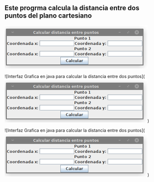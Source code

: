 ## Este progrma calcula la distancia entre dos puntos del plano cartesiano

![Interfaz Grafica en java para calcular la distancia entre dos puntos](https://github.com/Diego-debian/JavaAplication/blob/main/programas/DistanciaEntreDosPuntos/img/Captura%20de%20pantalla_2021-07-29_21-42-08.png?raw=true)



![Interfaz Grafica en java para calcular la distancia entre dos puntos](![Interfaz Grafica en java para calcular la distancia entre dos puntos](https://github.com/Diego-debian/JavaAplication/blob/main/programas/DistanciaEntreDosPuntos/img/Captura%20de%20pantalla_2021-07-29_21-42-08.png?raw=true))


![Interfaz Grafica en java para calcular la distancia entre dos puntos](![Interfaz Grafica en java para calcular la distancia entre dos puntos](https://github.com/Diego-debian/JavaAplication/blob/main/programas/DistanciaEntreDosPuntos/img/Captura%20de%20pantalla_2021-07-29_21-42-08.png?raw=true))


